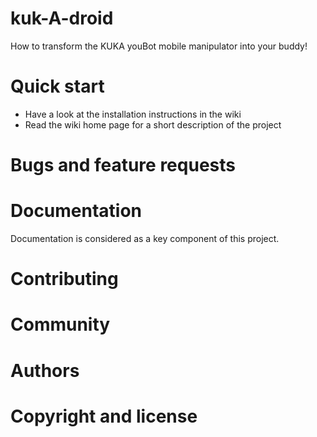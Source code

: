 kuk-A-droid
===========

How to transform the KUKA youBot mobile manipulator into your buddy!

Quick start
===========

+ Have a look at the installation instructions in the wiki
+ Read the wiki home page for a short description of the project

Bugs and feature requests
=========================

Documentation
=============
Documentation is considered as a key component of this project.

Contributing
============


Community
=========


Authors
=======


Copyright and license
=====================

